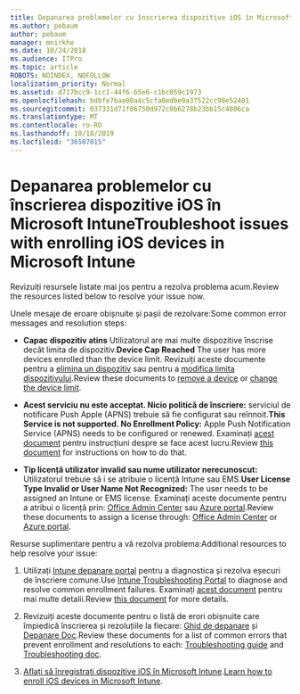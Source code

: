 ```yaml
---
title: Depanarea problemelor cu înscrierea dispozitive iOS în Microsoft Intune
ms.author: pebaum
author: pebaum
manager: mnirkhe
ms.date: 10/24/2018
ms.audience: ITPro
ms.topic: article
ROBOTS: NOINDEX, NOFOLLOW
localization_priority: Normal
ms.assetid: d717bcc9-1cc1-44f6-b5e6-c1bc059c1973
ms.openlocfilehash: bdbfe7bae00a4c5cfa0edbe9a37522cc98e52401
ms.sourcegitcommit: 037331d71f06750d972c0b6278b23bb15c4806ca
ms.translationtype: MT
ms.contentlocale: ro-RO
ms.lasthandoff: 10/18/2019
ms.locfileid: "36507015"
---
```

# <a name="troubleshoot-issues-with-enrolling-ios-devices-in-microsoft-intune"></a><span data-ttu-id="21b1c-102">Depanarea problemelor cu înscrierea dispozitive iOS în Microsoft Intune</span><span class="sxs-lookup"><span data-stu-id="21b1c-102">Troubleshoot issues with enrolling iOS devices in Microsoft Intune</span></span>

<span data-ttu-id="21b1c-103">Revizuiți resursele listate mai jos pentru a rezolva problema acum.</span><span class="sxs-lookup"><span data-stu-id="21b1c-103">Review the resources listed below to resolve your issue now.</span></span> 
  
<span data-ttu-id="21b1c-104">Unele mesaje de eroare obișnuite și pașii de rezolvare:</span><span class="sxs-lookup"><span data-stu-id="21b1c-104">Some common error messages and resolution steps:</span></span>
  
- <span data-ttu-id="21b1c-105">**Capac dispozitiv atins** Utilizatorul are mai multe dispozitive înscrise decât limita de dispozitiv.</span><span class="sxs-lookup"><span data-stu-id="21b1c-105">**Device Cap Reached** The user has more devices enrolled than the device limit.</span></span> <span data-ttu-id="21b1c-106">Revizuiți aceste documente pentru a [elimina un dispozitiv](https://docs.microsoft.com/intune/devices-wipe) sau pentru a [modifica limita dispozitivului](https://docs.microsoft.com/intune/enrollment-restrictions-set#set-device-limit-restrictions).</span><span class="sxs-lookup"><span data-stu-id="21b1c-106">Review these documents to [remove a device](https://docs.microsoft.com/intune/devices-wipe) or [change the device limit](https://docs.microsoft.com/intune/enrollment-restrictions-set#set-device-limit-restrictions).</span></span>
    
- <span data-ttu-id="21b1c-107">**Acest serviciu nu este acceptat. Nicio politică de înscriere:** serviciul de notificare Push Apple (APNS) trebuie să fie configurat sau reînnoit.</span><span class="sxs-lookup"><span data-stu-id="21b1c-107">**This Service is not supported. No Enrollment Policy:** Apple Push Notification Service (APNS) needs to be configured or renewed.</span></span> <span data-ttu-id="21b1c-108">Examinați [acest document](https://docs.microsoft.com/intune/apple-mdm-push-certificate-get) pentru instrucțiuni despre se face acest lucru.</span><span class="sxs-lookup"><span data-stu-id="21b1c-108">Review [this document](https://docs.microsoft.com/intune/apple-mdm-push-certificate-get) for instructions on how to do that.</span></span> 
    
- <span data-ttu-id="21b1c-109">**Tip licență utilizator invalid sau nume utilizator nerecunoscut:** Utilizatorul trebuie să i se atribuie o licență Intune sau EMS.</span><span class="sxs-lookup"><span data-stu-id="21b1c-109">**User License Type Invalid or User Name Not Recognized:** The user needs to be assigned an Intune or EMS license.</span></span> <span data-ttu-id="21b1c-110">Examinați aceste documente pentru a atribui o licență prin: [Office Admin Center](https://docs.microsoft.com/intune/licenses-assign) sau [Azure portal](https://docs.microsoft.com/azure/active-directory/license-users-groups).</span><span class="sxs-lookup"><span data-stu-id="21b1c-110">Review these documents to assign a license through: [Office Admin Center](https://docs.microsoft.com/intune/licenses-assign) or [Azure portal](https://docs.microsoft.com/azure/active-directory/license-users-groups).</span></span>
    
<span data-ttu-id="21b1c-111">Resurse suplimentare pentru a vă rezolva problema:</span><span class="sxs-lookup"><span data-stu-id="21b1c-111">Additional resources to help resolve your issue:</span></span>
  
1. <span data-ttu-id="21b1c-112">Utilizați [Intune depanare portal](https://devicemanagement.microsoft.com/#blade/Microsoft_Intune_DeviceSettings/TroubleshootBlade) pentru a diagnostica și rezolva eșecuri de înscriere comune.</span><span class="sxs-lookup"><span data-stu-id="21b1c-112">Use [Intune Troubleshooting Portal](https://devicemanagement.microsoft.com/#blade/Microsoft_Intune_DeviceSettings/TroubleshootBlade) to diagnose and resolve common enrollment failures.</span></span> <span data-ttu-id="21b1c-113">Examinați [acest document](https://docs.microsoft.com/intune/help-desk-operators) pentru mai multe detalii.</span><span class="sxs-lookup"><span data-stu-id="21b1c-113">Review [this document](https://docs.microsoft.com/intune/help-desk-operators) for more details.</span></span> 
    
2. <span data-ttu-id="21b1c-114">Revizuiți aceste documente pentru o listă de erori obișnuite care împiedică înscrierea și rezoluțiile la fiecare: [Ghid de depanare](https://support.microsoft.com/help/4039809/troubleshooting-ios-device-enrollment-in-intune) și [Depanare Doc](https://docs.microsoft.com/intune-classic/troubleshoot/troubleshoot-device-enrollment-in-intune).</span><span class="sxs-lookup"><span data-stu-id="21b1c-114">Review these documents for a list of common errors that prevent enrollment and resolutions to each: [Troubleshooting guide](https://support.microsoft.com/help/4039809/troubleshooting-ios-device-enrollment-in-intune) and [Troubleshooting doc](https://docs.microsoft.com/intune-classic/troubleshoot/troubleshoot-device-enrollment-in-intune).</span></span>
    
3. <span data-ttu-id="21b1c-115">[Aflați să înregistrați dispozitive iOS în Microsoft Intune](https://docs.microsoft.com/intune/ios-enroll).</span><span class="sxs-lookup"><span data-stu-id="21b1c-115">[Learn how to enroll iOS devices in Microsoft Intune](https://docs.microsoft.com/intune/ios-enroll).</span></span>
    

